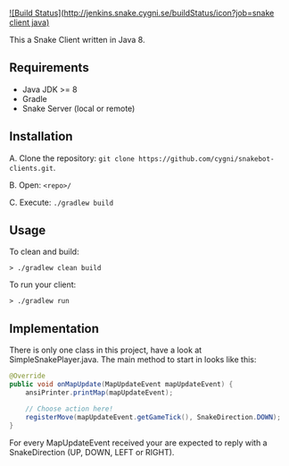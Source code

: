 [![Build Status](http://jenkins.snake.cygni.se/buildStatus/icon?job=snake client java)](http://jenkins.snake.cygni.se/job/snake%20client%20java/)

This a Snake Client written in Java 8.

## Requirements

* Java JDK >= 8
* Gradle
* Snake Server (local or remote)

## Installation

A. Clone the repository: `git clone https://github.com/cygni/snakebot-clients.git`.

B. Open: `<repo>/`

C. Execute: `./gradlew build`

## Usage

To clean and build:
```
> ./gradlew clean build
```

To run your client:
```
> ./gradlew run
```

## Implementation

There is only one class in this project, have a look at SimpleSnakePlayer.java. The main method to start in looks like this:

```java
@Override
public void onMapUpdate(MapUpdateEvent mapUpdateEvent) {
    ansiPrinter.printMap(mapUpdateEvent);

    // Choose action here!
    registerMove(mapUpdateEvent.getGameTick(), SnakeDirection.DOWN);
}
```

For every MapUpdateEvent received your are expected to reply with a SnakeDirection (UP, DOWN, LEFT or RIGHT). 
